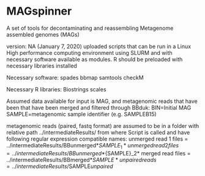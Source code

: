 # MAGspinner
A set of tools for decontaminating and reassembling Metagenome assembled genomes (MAGs)

version: NA (January 7, 2020) uploaded scripts that can be run in a Linux High performance computing environment using SLURM and with necessary software available as modules. R should be preloaded with necessary libraries installed

Necessary software:
spades
bbmap
samtools
checkM

Necessary R libraries:
Biostrings
scales

Assumed data available for input is MAG, and metagenomic reads that have been that have been merged and filtered through BBduk:
BIN=Initial MAG
SAMPLE=metagenomic sample identifier (e.g. SAMPLEB15)

metagenomic reads (paired, fastq format) are assumed to be in a folder with relative path ../intermediateResults/ from where Script is called and have following regular expression compatible names:
unmerged read 1 files = ../intermediateResults/BBunmerged*${SAMPLE}_1*
unmerged read 2 files = ../intermediateResults/BBunmerged*${SAMPLE}_2*
merged read files = ../intermediateResults/BBmerged*$SAMPLE*
unpaired reads = ../intermediateResults/$SAMPLE*unpaired*

